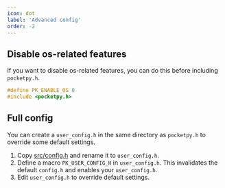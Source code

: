 ```yaml
---
icon: dot
label: 'Advanced config'
order: -2
---
```


## Disable os-related features

If you want to disable os-related features, you can do this before including `pocketpy.h`.

```cpp
#define PK_ENABLE_OS 0
#include <pocketpy.h>
```

## Full config

You can create a `user_config.h` in the same directory as `pocketpy.h` to override some default settings.

1. Copy [src/config.h](https://github.com/blueloveTH/pocketpy/blob/main/include/pocketpy/config.h) and rename it to `user_config.h`.
2. Define a macro `PK_USER_CONFIG_H` in `user_config.h`. This invalidates the default `config.h` and enables your `user_config.h`.
3. Edit `user_config.h` to override default settings.